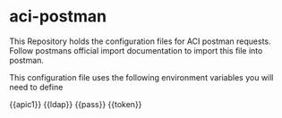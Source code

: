 # aci-postman

This Repository holds the configuration files for ACI postman requests. Follow postmans official import documentation to import this file into postman.

This configuration file uses the following environment variables you will need to define

{{apic1}} {{ldap}} {{pass}} {{token}}
